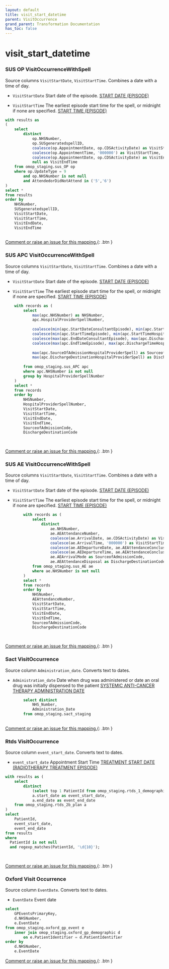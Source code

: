 ```yaml
---
layout: default
title: visit_start_datetime
parent: VisitOccurrence
grand_parent: Transformation Documentation
has_toc: false
---
```

# visit_start_datetime
### SUS OP VisitOccurrenceWithSpell
Source columns  `VisitStartDate`, `VisitStartTime`.
Combines a date with a time of day.

* `VisitStartDate` Start date of the episode. [START DATE (EPISODE)](https://www.datadictionary.nhs.uk/data_elements/start_date__episode_.html)

* `VisitStartTime` The earliest episode start time for the spell, or midnight if none are specified. [START TIME (EPISODE)](https://www.datadictionary.nhs.uk/data_elements/start_time__episode_.html)

```sql
with results as
(
	select
		distinct
			op.NHSNumber,
			op.SUSgeneratedspellID,
			coalesce(op.AppointmentDate, op.CDSActivityDate) as VisitStartDate,  -- visit_start_date
			coalesce(op.AppointmentTime, '000000') as VisitStartTime,  -- visit_start_time
			coalesce(op.AppointmentDate, op.CDSActivityDate) as VisitEndDate,
			null as VisitEndTime
	from omop_staging.sus_OP op
	where op.UpdateType = 9
		and op.NHSNumber is not null
		and AttendedorDidNotAttend in ('5','6')
)
select *
from results
order by 
	NHSNumber,
	SUSgeneratedspellID,
	VisitStartDate, 
	VisitStartTime,
	VisitEndDate,
	VisitEndTime
	
```


[Comment or raise an issue for this mapping.](https://github.com/answerdigital/oxford-omop-data-mapper/issues/new?title=OMOP%20VisitOccurrence%20table%20visit_start_datetime%20field%20SUS%20OP%20VisitOccurrenceWithSpell%20mapping){: .btn }
### SUS APC VisitOccurrenceWithSpell
Source columns  `VisitStartDate`, `VisitStartTime`.
Combines a date with a time of day.

* `VisitStartDate` Start date of the episode. [START DATE (EPISODE)](https://www.datadictionary.nhs.uk/data_elements/start_date__episode_.html)

* `VisitStartTime` The earliest episode start time for the spell, or midnight if none are specified. [START TIME (EPISODE)](https://www.datadictionary.nhs.uk/data_elements/start_time__episode_.html)

```sql
	with records as (
		select
			max(apc.NHSNumber) as NHSNumber,
			apc.HospitalProviderSpellNumber,
	
			coalesce(min(apc.StartDateConsultantEpisode), min(apc.StartDateHospitalProviderSpell), min(apc.CDSActivityDate)) as VisitStartDate,
			coalesce(min(apc.StartTimeEpisode), min(apc.StartTimeHospitalProviderSpell), '000000') as VisitStartTime,
			coalesce(max(apc.EndDateConsultantEpisode), max(apc.DischargeDateFromHospitalProviderSpell), max(apc.CDSActivityDate)) as VisitEndDate,
			coalesce(max(apc.EndTimeEpisode), max(apc.DischargeTimeHospitalProviderSpell), '000000') as VisitEndTime,
	
			max(apc.SourceOfAdmissionHospitalProviderSpell) as SourceofAdmissionCode,
			max(apc.DischargeDestinationHospitalProviderSpell) as DischargeDestinationCode
	
		from omop_staging.sus_APC apc
		where apc.NHSNumber is not null
		group by HospitalProviderSpellNumber
	)
	select *
	from records
	order by 
		NHSNumber, 
		HospitalProviderSpellNumber, 
		VisitStartDate, 
		VisitStartTime, 
		VisitEndDate, 
		VisitEndTime, 
		SourceofAdmissionCode, 
		DischargeDestinationCode

	
```


[Comment or raise an issue for this mapping.](https://github.com/answerdigital/oxford-omop-data-mapper/issues/new?title=OMOP%20VisitOccurrence%20table%20visit_start_datetime%20field%20SUS%20APC%20VisitOccurrenceWithSpell%20mapping){: .btn }
### SUS AE VisitOccurrenceWithSpell
Source columns  `VisitStartDate`, `VisitStartTime`.
Combines a date with a time of day.

* `VisitStartDate` Start date of the episode. [START DATE (EPISODE)](https://www.datadictionary.nhs.uk/data_elements/start_date__episode_.html)

* `VisitStartTime` The earliest episode start time for the spell, or midnight if none are specified. [START TIME (EPISODE)](https://www.datadictionary.nhs.uk/data_elements/start_time__episode_.html)

```sql
		with records as (
			select  
				distinct
					ae.NHSNumber,
					ae.AEAttendanceNumber,
					coalesce(ae.ArrivalDate, ae.CDSActivityDate) as VisitStartDate,
					coalesce(ae.ArrivalTime, '000000') as VisitStartTime,
					coalesce(ae.AEDepartureDate, ae.AEAttendanceConclusionDate, ae.ArrivalDate, ae.CDSActivityDate) as VisitEndDate,
					coalesce(ae.AEDepartureTime, ae.AEAttendanceConclusionTime, '000000') as VisitEndTime,
					ae.AEArrivalMode as SourceofAdmissionCode,
					ae.AEAttendanceDisposal as DischargeDestinationCode
			from omop_staging.sus_AE ae
			where ae.NHSNumber is not null
		)
		select *
		from records
		order by 
			NHSNumber, 
			AEAttendanceNumber, 
			VisitStartDate, 
			VisitStartTime, 
			VisitEndDate, 
			VisitEndTime, 
			SourceofAdmissionCode, 
			DischargeDestinationCode

	
```


[Comment or raise an issue for this mapping.](https://github.com/answerdigital/oxford-omop-data-mapper/issues/new?title=OMOP%20VisitOccurrence%20table%20visit_start_datetime%20field%20SUS%20AE%20VisitOccurrenceWithSpell%20mapping){: .btn }
### Sact VisitOccurrence
Source column  `Administration_date`.
Converts text to dates.

* `Administration_date` Date when drug was administered or date an oral drug was initially dispensed to the patient [SYSTEMIC ANTI-CANCER THERAPY ADMINISTRATION DATE](https://www.datadictionary.nhs.uk/data_elements/systemic_anti-cancer_therapy_administration_date.html)

```sql
		select distinct 
			NHS_Number,
			Administration_Date 
		from omop_staging.sact_staging
	
```


[Comment or raise an issue for this mapping.](https://github.com/answerdigital/oxford-omop-data-mapper/issues/new?title=OMOP%20VisitOccurrence%20table%20visit_start_datetime%20field%20Sact%20VisitOccurrence%20mapping){: .btn }
### Rtds VisitOccurrence
Source column  `event_start_date`.
Converts text to dates.

* `event_start_date` Appointment Start Time [TREATMENT START DATE (RADIOTHERAPY TREATMENT EPISODE)]()

```sql
with results as (
	select 
		distinct
			(select top 1 PatientId from omop_staging.rtds_1_demographics b where b.PatientSer = a.PatientSer) as PatientId,
			a.start_date as event_start_date,
			a.end_date as event_end_date
	from omop_staging.rtds_2b_plan a
)
select
	PatientId,
	event_start_date,
	event_end_date
from results
where
  PatientId is not null
  and regexp_matches(PatientId, '\d{10}');

	
```


[Comment or raise an issue for this mapping.](https://github.com/answerdigital/oxford-omop-data-mapper/issues/new?title=OMOP%20VisitOccurrence%20table%20visit_start_datetime%20field%20Rtds%20VisitOccurrence%20mapping){: .btn }
### Oxford Visit Occurrence
Source column  `EventDate`.
Converts text to dates.

* `EventDate` Event date 

```sql
select
	GPEventsPrimaryKey,
	d.NHSNumber,
	e.EventDate
from omop_staging.oxford_gp_event e
	inner join omop_staging.oxford_gp_demographic d
		on e.PatientIdentifier = d.PatientIdentifier
order by
	d.NHSNumber,
	e.EventDate
```


[Comment or raise an issue for this mapping.](https://github.com/answerdigital/oxford-omop-data-mapper/issues/new?title=OMOP%20VisitOccurrence%20table%20visit_start_datetime%20field%20Oxford%20Visit%20Occurrence%20mapping){: .btn }
